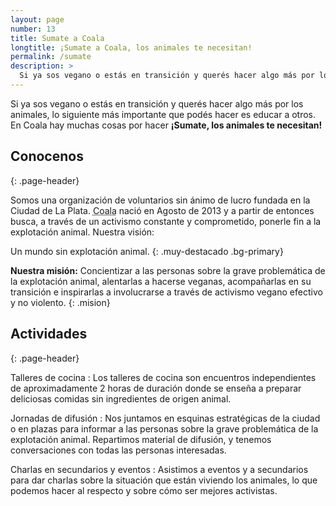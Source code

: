 ```yaml
---
layout: page
number: 13
title: Sumate a Coala
longtitle: ¡Sumate a Coala, los animales te necesitan!
permalink: /sumate
description: >
  Si ya sos vegano o estás en transición y querés hacer algo más por los animales, lo siguiente más importante que podés hacer es educar a otros. En Coala hay muchas cosas por hacer ¡Sumate, los animales te necesitan!
---
```


Si ya sos vegano o estás en transición y querés hacer algo más por los animales, lo siguiente más importante que podés hacer es educar a otros. En Coala hay muchas cosas por hacer **¡Sumate, los animales te necesitan!**


## Conocenos
{: .page-header}

Somos una organización de voluntarios sin ánimo de lucro fundada en la Ciudad de La Plata.
<abbr title="Colectivo Abolicionista por la Liberación Animal">Coala</abbr>
nació en Agosto de 2013 y a partir de entonces busca, a través de un activismo constante y comprometido,
ponerle fin a la explotación animal. Nuestra visión: 

Un mundo sin explotación animal.
{: .muy-destacado .bg-primary}

**Nuestra misión:** Concientizar a las personas sobre la grave problemática de la explotación animal, alentarlas a hacerse veganas, acompañarlas en su transición e inspirarlas a involucrarse a través de activismo vegano efectivo y no violento.
{: .mision}

## Actividades
{: .page-header}

Talleres de cocina
: Los talleres de cocina son encuentros independientes de aproximadamente 2 horas de duración donde se enseña a preparar deliciosas comidas sin ingredientes de origen animal.

Jornadas de difusión
: Nos juntamos en esquinas estratégicas de la ciudad o en plazas para informar a las personas sobre la grave problemática de la explotación animal. Repartimos material de difusión, y tenemos conversaciones con todas las personas interesadas.

Charlas en secundarios y eventos
: Asistimos a eventos y a secundarios para dar charlas sobre la situación que están viviendo los animales, lo que podemos hacer al respecto y sobre cómo ser mejores activistas.